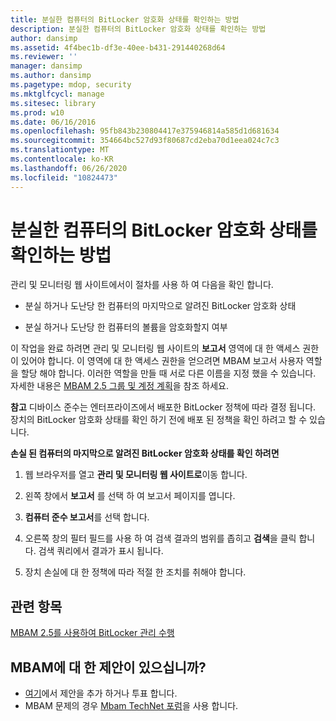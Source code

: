 ```yaml
---
title: 분실한 컴퓨터의 BitLocker 암호화 상태를 확인하는 방법
description: 분실한 컴퓨터의 BitLocker 암호화 상태를 확인하는 방법
author: dansimp
ms.assetid: 4f4bec1b-df3e-40ee-b431-291440268d64
ms.reviewer: ''
manager: dansimp
ms.author: dansimp
ms.pagetype: mdop, security
ms.mktglfcycl: manage
ms.sitesec: library
ms.prod: w10
ms.date: 06/16/2016
ms.openlocfilehash: 95fb843b230804417e375946814a585d1d681634
ms.sourcegitcommit: 354664bc527d93f80687cd2eba70d1eea024c7c3
ms.translationtype: MT
ms.contentlocale: ko-KR
ms.lasthandoff: 06/26/2020
ms.locfileid: "10824473"
---
```

# 분실한 컴퓨터의 BitLocker 암호화 상태를 확인하는 방법


관리 및 모니터링 웹 사이트에서이 절차를 사용 하 여 다음을 확인 합니다.

-   분실 하거나 도난당 한 컴퓨터의 마지막으로 알려진 BitLocker 암호화 상태

-   분실 하거나 도난당 한 컴퓨터의 볼륨을 암호화할지 여부

이 작업을 완료 하려면 관리 및 모니터링 웹 사이트의 **보고서** 영역에 대 한 액세스 권한이 있어야 합니다. 이 영역에 대 한 액세스 권한을 얻으려면 MBAM 보고서 사용자 역할을 할당 해야 합니다. 이러한 역할을 만들 때 서로 다른 이름을 지정 했을 수 있습니다. 자세한 내용은 [MBAM 2.5 그룹 및 계정 계획](planning-for-mbam-25-groups-and-accounts.md#bkmk-helpdesk-roles)을 참조 하세요.

**참고**  디바이스 준수는 엔터프라이즈에서 배포한 BitLocker 정책에 따라 결정 됩니다. 장치의 BitLocker 암호화 상태를 확인 하기 전에 배포 된 정책을 확인 하려고 할 수 있습니다.

 

**손실 된 컴퓨터의 마지막으로 알려진 BitLocker 암호화 상태를 확인 하려면**

1.  웹 브라우저를 열고 **관리 및 모니터링 웹 사이트로**이동 합니다.

2.  왼쪽 창에서 **보고서** 를 선택 하 여 보고서 페이지를 엽니다.

3.  **컴퓨터 준수 보고서**를 선택 합니다.

4.  오른쪽 창의 필터 필드를 사용 하 여 검색 결과의 범위를 좁히고 **검색**을 클릭 합니다. 검색 쿼리에서 결과가 표시 됩니다.

5.  장치 손실에 대 한 정책에 따라 적절 한 조치를 취해야 합니다.



## 관련 항목


[MBAM 2.5를 사용하여 BitLocker 관리 수행](performing-bitlocker-management-with-mbam-25.md)

 
## MBAM에 대 한 제안이 있으십니까?
- [여기](http://mbam.uservoice.com/forums/268571-microsoft-bitlocker-administration-and-monitoring)에서 제안을 추가 하거나 투표 합니다. 
- MBAM 문제의 경우 [Mbam TechNet 포럼](https://social.technet.microsoft.com/Forums/home?forum=mdopmbam)을 사용 합니다.
 





